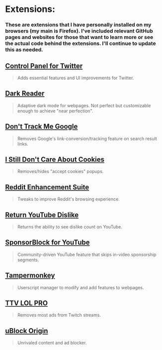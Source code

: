 # Extensions:

### These are extensions that I have personally installed on my browsers (my main is Firefox). I've included relevant GitHub pages and websites for those that want to learn more or see the actual code behind the extensions. I'll continue to update this as needed.

## [Control Panel for Twitter](https://github.com/insin/control-panel-for-twitter)
> Adds essential features and UI improvements for Twitter.

## [Dark Reader](https://github.com/darkreader/darkreader)
> Adaptive dark mode for webpages. Not perfect but customizable enough to achieve "near perfection".

## [Don't Track Me Google](https://github.com/Rob--W/dont-track-me-google)
> Removes Google's link-conversion/tracking feature on search result links.

## [I Still Don't Care About Cookies](https://github.com/OhMyGuus/I-Still-Dont-Care-About-Cookies)
> Removes/hides "accept cookies" popups.

## [Reddit Enhancement Suite](https://github.com/honestbleeps/Reddit-Enhancement-Suite)
> Tweaks to improve Reddit's browsing experience.

## [Return YouTube Dislike](https://github.com/Anarios/return-youtube-dislike)
> Returns the ability to see dislike count on YouTube.

## [SponsorBlock for YouTube](https://github.com/ajayyy/SponsorBlock)
> Community-driven YouTube feature that skips in-video sponsorship segments.

## [Tampermonkey](https://github.com/Tampermonkey/tampermonkey)
> Userscript manager to modify and add features to webpages.

## [TTV LOL PRO](https://github.com/younesaassila/ttv-lol-pro)
> Removes most ads from Twitch streams.

## [uBlock Origin](https://github.com/gorhill/uBlock)
> Unrivaled content and ad blocker.
